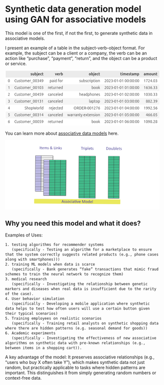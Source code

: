 # Synthetic data generation model using GAN for associative models

This model is one of the first, if not the first, to generate synthetic data in associative models.

I present an example of a table in the subject-verb-object format. For example, the subject can be a client or a company, the verb can be an action like “purchase”, “payment”, “return”, and the object can be a product or service.

<img src="/doc/img/table_svo.png" alt="table_svo">

You can learn more about <a href="https://habr.com/ru/companies/deepfoundation/articles/804617/">associative data models</a> here.

<img src="/doc/img/assiciative_model.png" alt="assiciative_data_model">


## Why you need this model and what it does?

Examples of Uses:
```
1. testing algorithms for recommender systems
   (specifically - Testing an algorithm for a marketplace to ensure that the system correctly suggests related products (e.g., phone cases along with smartphones)))
2. training ML models when data is scarce
   (specifically - Bank generates “fake” transactions that mimic fraud schemes to train the neural network to recognize them)
3. medical research
   (specifically - Investigating the relationship between genetic markers and diseases when real data is insufficient due to the rarity of the case).
4. User behavior simulation
   (specifically - Developing a mobile application where synthetic data helps to test how often users will use a certain button given their typical scenarios)
5. Training employees on realistic scenarios
   (specifically - Training retail analysts on synthetic shopping data where there are hidden patterns (e.g. seasonal demand for goods))
6. Academic experiments
   (specifically - Investigating the effectiveness of new associative algorithms on synthetic data with pre-known relationships (e.g., between items in a shopping cart)).
```

A key advantage of the model:
It preserves associative relationships (e.g., “users who buy X often take Y”), which makes synthetic data not just random, but practically applicable to tasks where hidden patterns are important. This distinguishes it from simply generating random numbers or context-free data.
